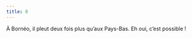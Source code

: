 ```yaml
---
title: 8
---
```



&Agrave; Born&eacute;o, il pleut deux fois plus qu’aux Pays-Bas. Eh oui, c’est possible !
